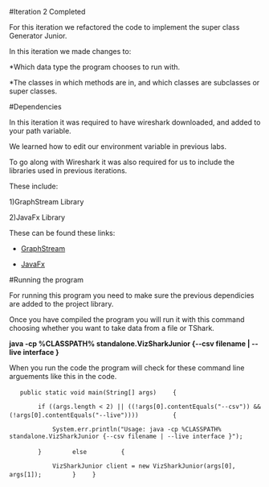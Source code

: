 #Iteration 2 Completed

For this iteration we refactored the code to implement the super class Generator Junior.

In this iteration we made changes to:

*Which data type the program chooses to run with.

*The classes in which methods are in, and which classes are subclasses or super classes.


#Dependencies

In this iteration it was required to have wireshark downloaded, and added to your path variable.

We learned how to edit our environment variable in previous labs.

To go along with Wireshark it was also required for us to include the libraries used in previous iterations.

These include:

1)GraphStream Library

2)JavaFx Library

These can be found these links:

* [GraphStream](https://graphstream-project.org/download/)

* [JavaFx](https://gluonhq.com/products/javafx/)


#Running the program

For running this program you need to make sure the previous dependicies are added to the project library.

Once you have compiled the program you will run it with this command choosing whether you want to take data from a file or TShark.

**java -cp %CLASSPATH% standalone.VizSharkJunior {--csv filename | --live interface }**

When you run the code the program will check for these command line arguements like this in the code.

`    public static void main(String[] args) `
`     { `

`        if ((args.length < 2) || ((!args[0].contentEquals("--csv")) && (!args[0].contentEquals("--live"))))` 
`         {`

`            System.err.println("Usage: java -cp %CLASSPATH% standalone.VizSharkJunior {--csv filename | --live interface }");`

`        }` 
`         else `
`         {`
            
`            VizSharkJunior client = new VizSharkJunior(args[0], args[1]);`
`        }`
`    }`
